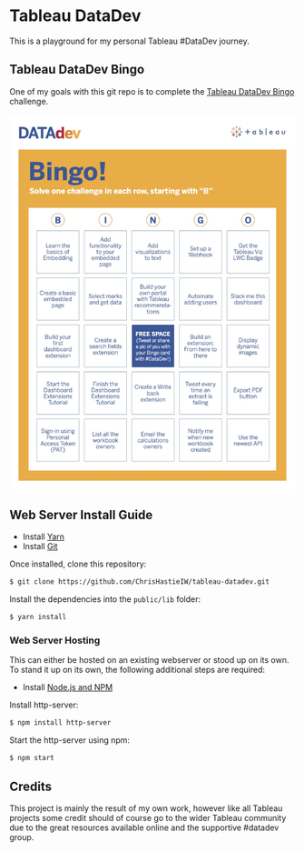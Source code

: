 # Tableau DataDev

This is a playground for my personal Tableau #DataDev journey.

## Tableau DataDev Bingo
One of my goals with this git repo is to complete the [Tableau DataDev Bingo](https://www.tableau.com/developer/mini-challenges) challenge.

![Bingo Card](/images/bingo_card.jpg)

## Web Server Install Guide

- Install [Yarn](https://yarnpkg.com/en/docs/install)
- Install [Git](https://git-scm.com/downloads)

Once installed, clone this repository:

```sh
$ git clone https://github.com/ChrisHastieIW/tableau-datadev.git
```

Install the dependencies into the `public/lib` folder:
```sh
$ yarn install
```

### Web Server Hosting
This can either be hosted on an existing webserver or stood up on its own. To stand it up on its own, the following additional steps are required:

- Install [Node.js and NPM](https://nodejs.org/)

Install http-server:
```sh
$ npm install http-server
```

Start the http-server using npm:
```sh
$ npm start
```

## Credits

This project is mainly the result of my own work, however like all Tableau projects some credit should of course go to the wider Tableau community due to the great resources available online and the supportive #datadev group.
